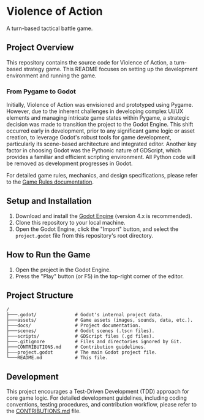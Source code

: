 # Violence of Action

A turn-based tactical battle game.

## Project Overview

This repository contains the source code for Violence of Action, a turn-based strategy game. This README focuses on setting up the development environment and running the game.

### From Pygame to Godot

Initially, Violence of Action was envisioned and prototyped using Pygame. However, due to the inherent challenges in developing complex UI/UX elements and managing intricate game states within Pygame, a strategic decision was made to transition the project to the Godot Engine. This shift occurred early in development, prior to any significant game logic or asset creation, to leverage Godot's robust tools for game development, particularly its scene-based architecture and integrated editor. Another key factor in choosing Godot was the Pythonic nature of GDScript, which provides a familiar and efficient scripting environment. All Python code will be removed as development progresses in Godot.

For detailed game rules, mechanics, and design specifications, please refer to the [Game Rules documentation](docs/GAME_RULES.md).

## Setup and Installation

1. Download and install the [Godot Engine](https://godotengine.org/download/) (version 4.x is recommended).
2. Clone this repository to your local machine.
3. Open the Godot Engine, click the "Import" button, and select the `project.godot` file from this repository's root directory.

## How to Run the Game

1. Open the project in the Godot Engine.
2. Press the "Play" button (or F5) in the top-right corner of the editor.

## Project Structure

```
/
├───.godot/              # Godot's internal project data.
├───assets/              # Game assets (images, sounds, data, etc.).
├───docs/                # Project documentation.
├───scenes/              # Godot scenes (.tscn files).
├───scripts/             # GDScript files (.gd files).
├───.gitignore           # Files and directories ignored by Git.
├───CONTRIBUTIONS.md     # Contribution guidelines.
├───project.godot        # The main Godot project file.
└───README.md            # This file.
```

## Development

This project encourages a Test-Driven Development (TDD) approach for core game logic. For detailed development guidelines, including coding conventions, testing procedures, and contribution workflow, please refer to the [CONTRIBUTIONS.md](CONTRIBUTIONS.md) file.